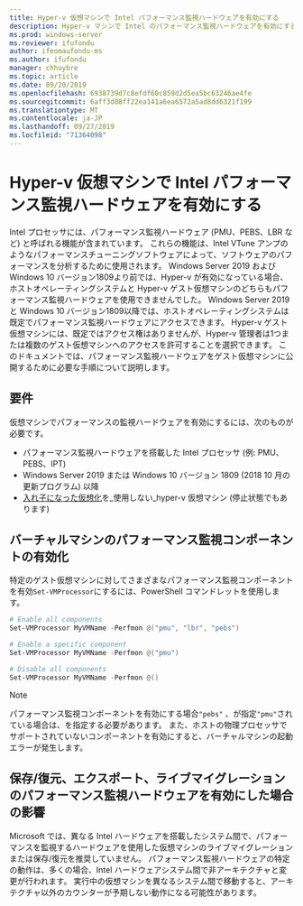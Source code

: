 ```yaml
---
title: Hyper-v 仮想マシンで Intel パフォーマンス監視ハードウェアを有効にする
description: Hyper-v マシンで Intel のパフォーマンス監視ハードウェアを有効にする方法について説明します。 また、パフォーマンス監視ハードウェアがライブマイグレーションを有効にする方法についても触れます。
ms.prod: windows-server
ms.reviewer: ifufondu
author: ifeomaufondu-ms
ms.author: ifufondu
manager: chhuybre
ms.topic: article
ms.date: 09/20/2019
ms.openlocfilehash: 6938739d7c8efdf60c859d2d5ea5bc63246ae4fe
ms.sourcegitcommit: 6aff3d88ff22ea141a6ea6572a5ad8dd6321f199
ms.translationtype: MT
ms.contentlocale: ja-JP
ms.lasthandoff: 09/27/2019
ms.locfileid: "71364098"
---
```

# <a name="enable-intel-performance-monitoring-hardware-in-a-hyper-v-virtual-machine"></a>Hyper-v 仮想マシンで Intel パフォーマンス監視ハードウェアを有効にする

Intel プロセッサには、パフォーマンス監視ハードウェア (PMU、PEBS、LBR など) と呼ばれる機能が含まれています。 これらの機能は、Intel VTune アンプのようなパフォーマンスチューニングソフトウェアによって、ソフトウェアのパフォーマンスを分析するために使用されます。  Windows Server 2019 および Windows 10 バージョン1809より前では、Hyper-v が有効になっている場合、ホストオペレーティングシステムと Hyper-v ゲスト仮想マシンのどちらもパフォーマンス監視ハードウェアを使用できませんでした。  Windows Server 2019 と Windows 10 バージョン1809以降では、ホストオペレーティングシステムは既定でパフォーマンス監視ハードウェアにアクセスできます。  Hyper-v ゲスト仮想マシンには、既定ではアクセス権はありませんが、Hyper-v 管理者は1つまたは複数のゲスト仮想マシンへのアクセスを許可することを選択できます。  このドキュメントでは、パフォーマンス監視ハードウェアをゲスト仮想マシンに公開するために必要な手順について説明します。

## <a name="requirements"></a>要件

仮想マシンでパフォーマンスの監視ハードウェアを有効にするには、次のものが必要です。

- パフォーマンス監視ハードウェアを搭載した Intel プロセッサ (例: PMU、PEBS、IPT)
- Windows Server 2019 または Windows 10 バージョン 1809 (2018 10 月の更新プログラム) 以降
- [入れ子になった仮想化](https://docs.microsoft.com/virtualization/hyper-v-on-windows/user-guide/nested-virtualization)を_使用しない_hyper-v 仮想マシン (停止状態でもあります)
 
## <a name="enabling-performance-monitoring-components-in-a-virtual-machine"></a>バーチャルマシンのパフォーマンス監視コンポーネントの有効化

特定のゲスト仮想マシンに対してさまざまなパフォーマンス監視コンポーネントを有効`Set-VMProcessor`にするには、PowerShell コマンドレットを使用します。
 
``` Powershell
# Enable all components
Set-VMProcessor MyVMName -Perfmon @("pmu", "lbr", "pebs")
```
 
``` Powershell
# Enable a specific component
Set-VMProcessor MyVMName -Perfmon @("pmu")
```
 
``` Powershell
# Disable all components
Set-VMProcessor MyVMName -Perfmon @()
```
> [!NOTE]
> パフォーマンス監視コンポーネントを有効にする場合`"pebs"` 、が指定`"pmu"`されている場合は、を指定する必要があります。  また、ホストの物理プロセッサでサポートされていないコンポーネントを有効にすると、バーチャルマシンの起動エラーが発生します。
 
## <a name="effects-of-enabling-performance-monitoring-hardware-on-saverestore-export-and-live-migration"></a>保存/復元、エクスポート、ライブマイグレーションのパフォーマンス監視ハードウェアを有効にした場合の影響
 
Microsoft では、異なる Intel ハードウェアを搭載したシステム間で、パフォーマンスを監視するハードウェアを使用した仮想マシンのライブマイグレーションまたは保存/復元を推奨していません。 パフォーマンス監視ハードウェアの特定の動作は、多くの場合、Intel ハードウェアシステム間で非アーキテクチャと変更が行われます。  実行中の仮想マシンを異なるシステム間で移動すると、アーキテクチャ以外のカウンターが予期しない動作になる可能性があります。